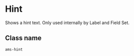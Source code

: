 <!-- @license CC0-1.0 -->

# Hint

Shows a hint text. Only used internally by Label and Field Set. 

## Class name

`ams-hint`
